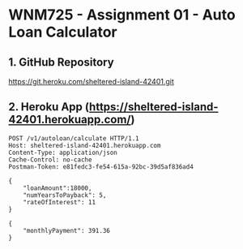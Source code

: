 # WNM725 - Assignment 01 - Auto Loan Calculator


## 1. GitHub Repository
https://git.heroku.com/sheltered-island-42401.git

## 2. Heroku App (https://sheltered-island-42401.herokuapp.com/)

```
POST /v1/autoloan/calculate HTTP/1.1
Host: sheltered-island-42401.herokuapp.com
Content-Type: application/json
Cache-Control: no-cache
Postman-Token: e81fedc3-fe54-615a-92bc-39d5af836ad4

{
	"loanAmount":18000,
	"numYearsToPayback": 5,
	"rateOfInterest": 11
}
```
```
{
    "monthlyPayment": 391.36
}
```

